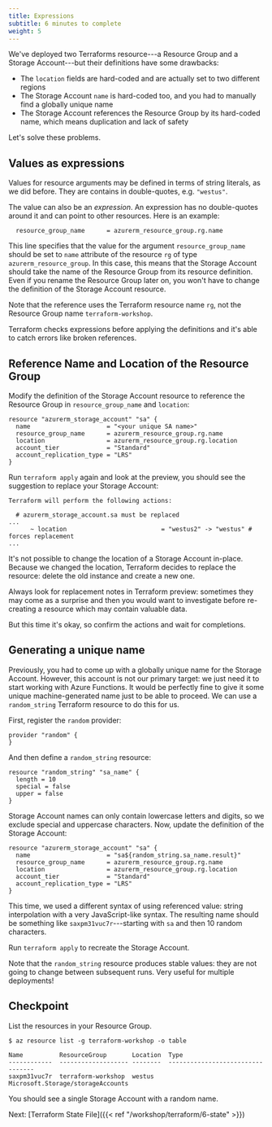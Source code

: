 ```yaml
---
title: Expressions
subtitle: 6 minutes to complete
weight: 5
---
```


We've deployed two Terraforms resource---a Resource Group and a Storage Account---but their definitions have some drawbacks:

- The `location` fields are hard-coded and are actually set to two different regions
- The Storage Account `name` is hard-coded too, and you had to manually find a globally unique name
- The Storage Account references the Resource Group by its hard-coded name, which means duplication and lack of safety

Let's solve these problems.

## Values as expressions

Values for resource arguments may be defined in terms of string literals, as we did before. They are contains in double-quotes, e.g. `"westus"`.

The value can also be an *expression*. An expression has no double-quotes around it and can point to other resources. Here is an example:

```
  resource_group_name      = azurerm_resource_group.rg.name
```

This line specifies that the value for the argument `resource_group_name` should be set to `name` attribute of the resource `rg` of type `azurerm_resource_group`. In this case, this means that the Storage Account should take the name of the Resource Group from its resource definition. Even if you rename the Resource Group later on, you won't have to change the definition of the Storage Account resource.

Note that the reference uses the Terraform resource name `rg`, not the Resource Group name `terraform-workshop`.

Terraform checks expressions before applying the definitions and it's able to catch errors like broken references.

## Reference Name and Location of the Resource Group

Modify the definition of the Storage Account resource to reference the Resource Group in `resource_group_name` and `location`:

```hcl
resource "azurerm_storage_account" "sa" {
  name                     = "<your unique SA name>"
  resource_group_name      = azurerm_resource_group.rg.name
  location                 = azurerm_resource_group.rg.location
  account_tier             = "Standard"
  account_replication_type = "LRS"
}
```

Run `terraform apply` again and look at the preview, you should see the suggestion to replace your Storage Account:

```
Terraform will perform the following actions:

  # azurerm_storage_account.sa must be replaced
...
      ~ location                          = "westus2" -> "westus" # forces replacement
...
```

It's not possible to change the location of a Storage Account in-place. Because we changed the location, Terraform decides to replace the resource: delete the old instance and create a new one.

Always look for replacement notes in Terraform preview: sometimes they may come as a surprise and then you would want to investigate before re-creating a resource which may contain valuable data.

But this time it's okay, so confirm the actions and wait for completions.

## Generating a unique name

Previously, you had to come up with a globally unique name for the Storage Account. However, this account is not our primary target: we just need it to start working with Azure Functions. It would be perfectly fine to give it some unique machine-generated name just to be able to proceed. We can use a `random_string` Terraform resource to do this for us.

First, register the `random` provider:

``` hcl
provider "random" {
}
```

And then define a `random_string` resource:

``` hcl
resource "random_string" "sa_name" {
  length = 10
  special = false
  upper = false
}
```

Storage Account names can only contain lowercase letters and digits, so we exclude special and uppercase characters. Now, update the definition of the Storage Account:

``` hcl
resource "azurerm_storage_account" "sa" {
  name                     = "sa${random_string.sa_name.result}"
  resource_group_name      = azurerm_resource_group.rg.name
  location                 = azurerm_resource_group.rg.location
  account_tier             = "Standard"
  account_replication_type = "LRS"
}
```

This time, we used a different syntax of using referenced value: string interpolation with a very JavaScript-like syntax. The resulting name should be something like `saxpm31vuc7r`---starting with `sa` and then 10 random characters.

Run `terraform apply` to recreate the Storage Account.

Note that the `random_string` resource produces stable values: they are not going to change between subsequent runs. Very useful for multiple deployments!

## Checkpoint

List the resources in your Resource Group.

```
$ az resource list -g terraform-workshop -o table

Name          ResourceGroup       Location  Type
------------  ------------------- --------  ---------------------------------
saxpm31vuc7r  terraform-workshop  westus    Microsoft.Storage/storageAccounts
```

You should see a single Storage Account with a random name.

Next: [Terraform State File]({{< ref "/workshop/terraform/6-state" >}})